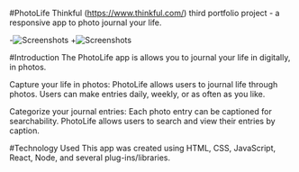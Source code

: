  #PhotoLife
 Thinkful (https://www.thinkful.com/) third portfolio project - a responsive app to photo journal your life.
 
-![Screenshots](https://github.com/sgarcia30/api-capstone/blob/master/app_screenshots/build%20list%20page.PNG)
+![Screenshots](https://github.com/sgarcia30/api-capstone/blob/master/app_screenshots/calendar%20page.PNG)

 
 #Introduction
The PhotoLife app is allows you to journal your life in digitally, in photos. 

Capture your life in photos:
PhotoLife allows users to journal life through photos. Users can make entries daily, weekly, or as often as you like.

Categorize your journal entries:
Each photo entry can be captioned for searchability. PhotoLife allows users to search and view their entries by caption.
 
 #Technology Used
This app was created using HTML, CSS, JavaScript, React, Node, and several plug-ins/libraries.